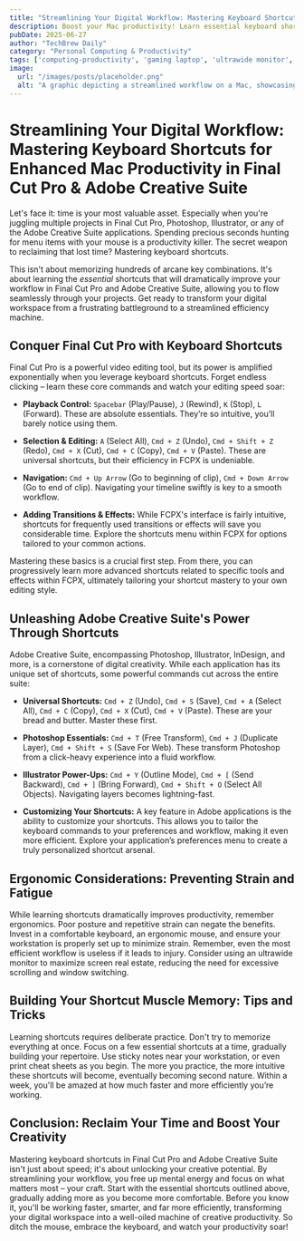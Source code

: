 ```yaml
---
title: "Streamlining Your Digital Workflow: Mastering Keyboard Shortcuts for Enhanced Mac Productivity in Final Cut Pro & Adobe Creative Suite"
description: Boost your Mac productivity! Learn essential keyboard shortcuts for Final Cut Pro & Adobe Creative Suite to supercharge your workflow.
pubDate: 2025-06-27
author: "TechBrew Daily"
category: "Personal Computing & Productivity"
tags: ['computing-productivity', 'gaming laptop', 'ultrawide monitor', 'ergonomic mouse', 'productivity software']
image:
  url: "/images/posts/placeholder.png"
  alt: "A graphic depicting a streamlined workflow on a Mac, showcasing Final Cut Pro and Adobe Creative Suite interfaces with highlighted keyboard shortcuts."
---
```


# Streamlining Your Digital Workflow: Mastering Keyboard Shortcuts for Enhanced Mac Productivity in Final Cut Pro & Adobe Creative Suite

Let's face it: time is your most valuable asset.  Especially when you're juggling multiple projects in Final Cut Pro, Photoshop, Illustrator, or any of the Adobe Creative Suite applications.  Spending precious seconds hunting for menu items with your mouse is a productivity killer. The secret weapon to reclaiming that lost time?  Mastering keyboard shortcuts.

This isn't about memorizing hundreds of arcane key combinations. It's about learning the *essential* shortcuts that will dramatically improve your workflow in Final Cut Pro and Adobe Creative Suite, allowing you to flow seamlessly through your projects.  Get ready to transform your digital workspace from a frustrating battleground to a streamlined efficiency machine.

## Conquer Final Cut Pro with Keyboard Shortcuts

Final Cut Pro is a powerful video editing tool, but its power is amplified exponentially when you leverage keyboard shortcuts. Forget endless clicking – learn these core commands and watch your editing speed soar:

* **Playback Control:**  `Spacebar` (Play/Pause), `J` (Rewind), `K` (Stop), `L` (Forward). These are absolute essentials.  They’re so intuitive, you’ll barely notice using them.

* **Selection & Editing:** `A` (Select All), `Cmd + Z` (Undo), `Cmd + Shift + Z` (Redo), `Cmd + X` (Cut), `Cmd + C` (Copy), `Cmd + V` (Paste).  These are universal shortcuts, but their efficiency in FCPX is undeniable.

* **Navigation:** `Cmd + Up Arrow` (Go to beginning of clip), `Cmd + Down Arrow` (Go to end of clip). Navigating your timeline swiftly is key to a smooth workflow.

* **Adding Transitions & Effects:**  While FCPX's interface is fairly intuitive, shortcuts for frequently used transitions or effects will save you considerable time. Explore the shortcuts menu within FCPX for options tailored to your common actions.

Mastering these basics is a crucial first step.  From there, you can progressively learn more advanced shortcuts related to specific tools and effects within FCPX, ultimately tailoring your shortcut mastery to your own editing style.


## Unleashing Adobe Creative Suite's Power Through Shortcuts

Adobe Creative Suite, encompassing Photoshop, Illustrator, InDesign, and more, is a cornerstone of digital creativity.  While each application has its unique set of shortcuts, some powerful commands cut across the entire suite:

* **Universal Shortcuts:** `Cmd + Z` (Undo), `Cmd + S` (Save), `Cmd + A` (Select All), `Cmd + C` (Copy), `Cmd + X` (Cut), `Cmd + V` (Paste). These are your bread and butter. Master these first.

* **Photoshop Essentials:** `Cmd + T` (Free Transform), `Cmd + J` (Duplicate Layer), `Cmd + Shift + S` (Save For Web).  These transform Photoshop from a click-heavy experience into a fluid workflow.

* **Illustrator Power-Ups:** `Cmd + Y` (Outline Mode), `Cmd + [` (Send Backward), `Cmd + ]` (Bring Forward), `Cmd + Shift + O` (Select All Objects).  Navigating layers becomes lightning-fast.


* **Customizing Your Shortcuts:**  A key feature in Adobe applications is the ability to customize your shortcuts.  This allows you to tailor the keyboard commands to your preferences and workflow, making it even more efficient.  Explore your application’s preferences menu to create a truly personalized shortcut arsenal.


## Ergonomic Considerations: Preventing Strain and Fatigue

While learning shortcuts dramatically improves productivity, remember ergonomics.  Poor posture and repetitive strain can negate the benefits. Invest in a comfortable keyboard, an ergonomic mouse, and ensure your workstation is properly set up to minimize strain.  Remember, even the most efficient workflow is useless if it leads to injury.  Consider using an ultrawide monitor to maximize screen real estate, reducing the need for excessive scrolling and window switching.

## Building Your Shortcut Muscle Memory: Tips and Tricks

Learning shortcuts requires deliberate practice. Don't try to memorize everything at once. Focus on a few essential shortcuts at a time, gradually building your repertoire. Use sticky notes near your workstation,  or even print cheat sheets as you begin.  The more you practice, the more intuitive these shortcuts will become, eventually becoming second nature.  Within a week, you'll be amazed at how much faster and more efficiently you’re working.


## Conclusion: Reclaim Your Time and Boost Your Creativity

Mastering keyboard shortcuts in Final Cut Pro and Adobe Creative Suite isn't just about speed; it's about unlocking your creative potential.  By streamlining your workflow, you free up mental energy and focus on what matters most – your craft.  Start with the essential shortcuts outlined above, gradually adding more as you become more comfortable.  Before you know it, you'll be working faster, smarter, and far more efficiently, transforming your digital workspace into a well-oiled machine of creative productivity. So ditch the mouse, embrace the keyboard, and watch your productivity soar!